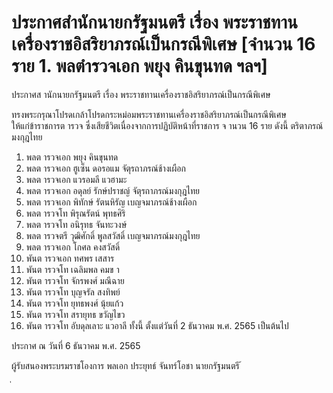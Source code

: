
# ประกาศสำนักนายกรัฐมนตรี เรื่อง พระราชทานเครื่องราชอิสริยาภรณ์เป็นกรณีพิเศษ [จำนวน 16 ราย 1. พลตำรวจเอก พยุง คินขุนทด ฯลฯ]
      
      

      
      

ประกาศส านักนายกรัฐมนตรี 
เรื่อง  พระราชทานเครื่องราชอิสริยาภรณ์เป็นกรณีพิเศษ 
 
 
ทรงพระกรุณาโปรดเกล้าโปรดกระหม่อมพระราชทานเครื่องราชอิสริยาภรณ์เป็นกรณีพิเศษ   
ให้แก่ข้าราชการต ารวจ  ซึ่งเสียชีวิตเนื่องจากการปฏิบัติหน้าที่ราชการ  จ านวน  16  ราย  ดังนี้ 
ตริตาภรณ์มงกุฎไทย 
1. พลต ารวจเอก พยุง  คินขุนทด 
2. พลต ารวจเอก ฮูเซ็น  ดอรอแม 
จัตุรถาภรณ์ช้างเผือก 
3. พลต ารวจเอก แวรอมลี  แวฮามะ 
4. พลต ารวจเอก อดุลย์  รักษ์ปราชญ์ 
จัตุรถาภรณ์มงกุฎไทย 
5. พลต ารวจเอก พิทักษ์  รัตนหิรัญ 
เบญจมาภรณ์ช้างเผือก 
6. พลต ารวจโท พิรุณรัตน์  พุทธศิริ 
7. พลต ารวจโท อนิรุทธ  จันทะวงษ์ 
8. พลต ารวจตรี วุฒิศักดิ์  พูลสวัสดิ์ 
เบญจมาภรณ์มงกุฎไทย 
9. พลต ารวจเอก โกศล  คงสวัสดิ์ 
10. พันต ารวจเอก ทศพร  เสสาร 
11. พันต ารวจโท เฉลิมพล  คมข า 
12. พันต ารวจโท จักรพงศ์  มณีฉาย 
13. พันต ารวจโท บุญจรัล  สงทิพย์ 
14. พันต ารวจโท ยุทธพงศ์  นุ้ยแก้ว 
15. พันต ารวจโท สรายุทธ  ขวัญไขว 
16. พันต ารวจโท อับดุลเลาะ  แวอาลี 
ทั้งนี้  ตั้งแต่วันที่  2  ธันวาคม  พ.ศ.  2565  เป็นต้นไป 
 
ประกาศ  ณ  วันที่  6  ธันวาคม  พ.ศ.  2565 
 
ผู้รับสนองพระบรมราชโองการ 
พลเอก ประยุทธ์  จันทร์โอชา 
นายกรัฐมนตรี 
้
 
่
 